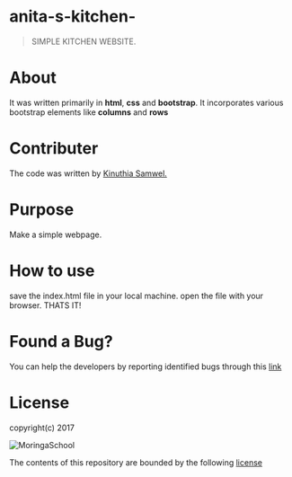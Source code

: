 # anita-s-kitchen-

> SIMPLE KITCHEN WEBSITE.

# About

It was written primarily in **html**, **css** and **bootstrap**. It incorporates various bootstrap elements like **columns** and **rows**

# Contributer

The code was written by [Kinuthia Samwel.](https://github.com/samwelkinuthia)

# Purpose

Make a simple webpage.

# How to use

save the index.html file in your local machine. open the file with your browser. THATS IT!

# Found a Bug?

You can help the developers by reporting identified bugs through this [link](google.com)

# License

copyright(c) 2017

![MoringaSchool](http://brandnew.moringaschool.com/wp-content/uploads/2017/02/logo-dark.png)

The contents of this repository are bounded by the following [license](https://github.com/samwelkinuthia/my-first-webpage/blob/master/LICENSE.txt)
